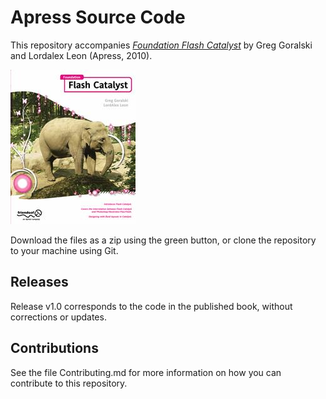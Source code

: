 # Apress Source Code

This repository accompanies [*Foundation Flash Catalyst*](http://www.apress.com/9781430228622) by Greg Goralski and Lordalex Leon (Apress, 2010).

![Cover image](9781430228622.jpg)

Download the files as a zip using the green button, or clone the repository to your machine using Git.

## Releases

Release v1.0 corresponds to the code in the published book, without corrections or updates.

## Contributions

See the file Contributing.md for more information on how you can contribute to this repository.
